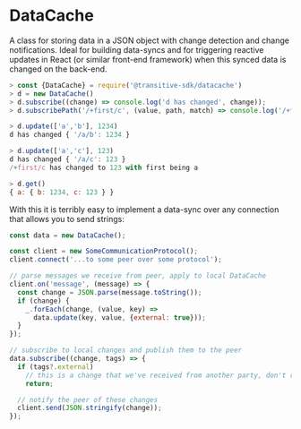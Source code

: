 

# DataCache

A class for storing data in a JSON object with change detection and change notifications. Ideal for building data-syncs and for triggering reactive updates in React (or similar front-end framework) when this synced data is changed on the back-end.

```js
> const {DataCache} = require('@transitive-sdk/datacache')
> d = new DataCache()
> d.subscribe((change) => console.log('d has changed', change));
> d.subscribePath('/+first/c', (value, path, match) => console.log('/+first/c has changed to', value, `with first being ${match.first}`));

> d.update(['a','b'], 1234)
d has changed { '/a/b': 1234 }

> d.update(['a','c'], 123)
d has changed { '/a/c': 123 }
/+first/c has changed to 123 with first being a

> d.get()
{ a: { b: 1234, c: 123 } }
```

With this it is terribly easy to implement a data-sync over any connection that allows you to send strings:

```js
const data = new DataCache();

const client = new SomeCommunicationProtocol();
client.connect('...to some peer over some protocol');

// parse messages we receive from peer, apply to local DataCache
client.on('message', (message) => {
  const change = JSON.parse(message.toString());
  if (change) {
    _.forEach(change, (value, key) =>
      data.update(key, value, {external: true}));
  }
});

// subscribe to local changes and publish them to the peer
data.subscribe((change, tags) => {
  if (tags?.external)
    // this is a change that we've received from another party, don't re-publish
    return;

  // notify the peer of these changes
  client.send(JSON.stringify(change));
});
```
